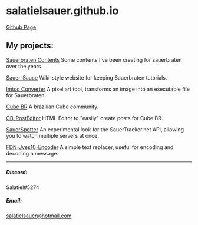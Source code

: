 # salatielsauer.github.io
[Github Page](https://github.com/SalatielSauer/)

## My projects:
[Sauerbraten Contents](https://github.com/SalatielSauer/Sauerbraten-Content)
Some contents I've been creating for sauerbraten over the years.

[Sauer-Sauce](https://sauer-sauce.github.io)
Wiki-style website for keeping Sauerbraten tutorials.

[Imtoc Converter](https://salatielsauer.github.io/IMTOC-Converter/)
A pixel art tool, transforms an image into an executable file for Sauerbraten.

[Cube BR](http://www.cubebr.com/)
A brazilian Cube community.

[CB-PostEditor](https://salatielsauer.github.io/CB-PostEditor/)
HTML Editor to "easily" create posts for Cube BR.

[SauerSpotter](https://salatielsauer.github.io/SauerSpotter/)
An experimental look for the SauerTracker.net API, allowing you to watch multiple servers at once.

[FDN-Jves10-Encoder](https://salatielsauer.github.io/FDN-Jves10-Encoder/)
A simple text replacer, useful for encoding and decoding a message.
<hr>

##### Discord:
Salatiel#5274
##### Email:
salatielsauer@hotmail.com
